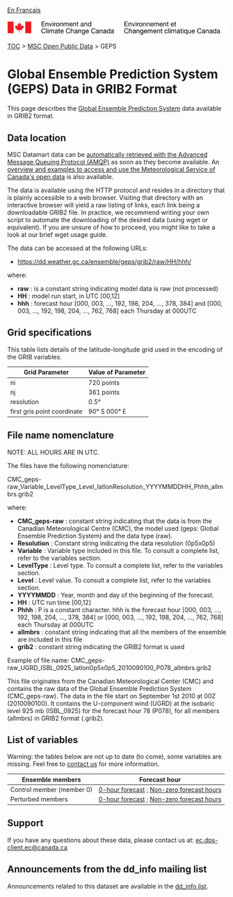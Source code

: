 [En Français](readme_geps-datamart_fr.md)

![ECCC logo](../../img_eccc-logo.png)

[TOC](../../readme_en.md) > [MSC Open Public Data](../readme_en.md) > GEPS

# Global Ensemble Prediction System (GEPS) Data in GRIB2 Format

This page describes the [Global Ensemble Prediction System](readme_geps_en.md) data available in GRIB2 format.

## Data location

MSC Datamart data can be [automatically retrieved with the Advanced Message Queuing Protocol (AMQP)](.../../msc-datamart/amqp_en.md) as soon as they become available. An [overview and examples to access and use the Meteorological Service of Canada's open data](.../../usage-overview/readme_en.md) is also available.

The data is available using the HTTP protocol and resides in a directory that is plainly accessible to a web browser. Visiting that directory with an interactive browser will yield a raw listing of links, each link being a downloadable GRIB2 file. In practice, we recommend writing your own script to automate the downloading of the desired data (using wget or equivalent). If you are unsure of how to proceed, you might like to take a look at our brief wget usage guide.

The data can be accessed at the following URLs:

* https://dd.weather.gc.ca/ensemble/geps/grib2/raw/HH/hhh/

where:

* __raw__ : is a constant string indicating model data is raw (not processed)
* __HH__ : model run start, in UTC [00,12]
* __hhh__ : forecast hour [000, 003, …, 192, 198, 204, ..., 378, 384] and [000, 003, …, 192, 198, 204, ..., 762, 768] each Thursday at 000UTC

## Grid specifications

This table lists details of the latitude-longitude grid used in the encoding of the GRIB variables.

| Grid Parameter          | Value of Parameter       |
|-------------------------|--------------------------|
| ni                      | 720 points               |
| nj                      | 361 points               |
| resolution              | 0.5°                     |
| first gris point coordinate | 90° S 000° E         |

## File name nomenclature 

NOTE: ALL HOURS ARE IN UTC.

The files have the following nomenclature:

CMC_geps-raw_Variable_LevelType_Level_latlonResolution_YYYYMMDDHH_Phhh_allmbrs.grib2

where:

* __CMC_geps-raw__ : constant string indicating that the data is from the Canadian Meteorological Centre (CMC), the model used (geps: Global Ensemble Prediction System) and the data type (raw).
* __Resolution__ : Constant string indicating the data resolution (0p5x0p5)
* __Variable__ : Variable type included in this file. To consult a complete list, refer to the variables section.
* __LevelType__ : Level type. To consult a complete list, refer to the variables section.
* __Level__ : Level value. To consult a complete list, refer to the variables section.
* __YYYYMMDD__ : Year, month and day of the beginning of the forecast.
* __HH__ : UTC run time [00,12]
* __Phhh__ : P is a constant character. hhh is the forecast hour [000, 003, …, 192, 198, 204, ..., 378, 384] or [000, 003, …, 192, 198, 204, ..., 762, 768] each Thursday at 000UTC
* __allmbrs__ : constant string indicating that all the members of the ensemble are included in this file
* __grib2__ : constant string indicating the GRIB2 format is used

Example of file name:
CMC_geps-raw_UGRD_ISBL_0925_latlon0p5x0p5_2010090100_P078_allmbrs.grib2

This file originates from the Canadian Meteorological Center (CMC) and contains the raw data of the Global Ensemble Prediction System (CMC_geps-raw). The data in the file start on September 1st 2010 at 00Z (2010090100). It contains the U-component wind (UGRD) at the isobaric level 925 mb (ISBL_0925) for the forecast hour 78 (P078), for all members (allmbrs) in GRIB2 format (.grib2).

## List of variables

Warning: the tables below are not up to date (to come), some variables are missing. Feel free to [contact us](mailto:ec.dps-client.ec@canada.ca) for more information.

| Ensemble members                   | Forecast hour                      |
|-----------------------------------------|-----------------------------------------|
| Control member (member 0)              | [0-hour forecast](https://weather.gc.ca/grib/GEPS_HR/GEPS_latlon0p5x0p5_P000_MBRZERO_e.html) ; [Non-zero forecast hours](https://weather.gc.ca/grib/GEPS_HR/GEPS_latlon0p5x0p5_PNONZERO_MBRZERO_e.html) |
| Perturbed members                       | [0-hour forecast](https://weather.gc.ca/grib/GEPS_HR/GEPS_latlon0p5x0p5_P000_MBRNONZERO_e.html) ; [Non-zero forecast hours](https://weather.gc.ca/grib/GEPS_HR/GEPS_latlon0p5x0p5_PNONZERO_MBRNONZERO_e.html)|       

## Support

If you have any questions about these data, please contact us at: ec.dps-client.ec@canada.ca

## Announcements from the dd_info mailing list 

Announcements related to this dataset are available in the [dd_info list](https://lists.ec.gc.ca/cgi-bin/mailman/listinfo/dd_info).
